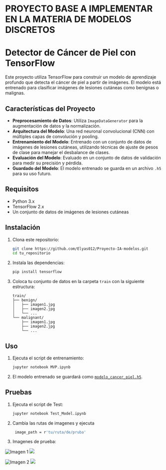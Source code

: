 # PROYECTO BASE A IMPLEMENTAR EN LA MATERIA DE MODELOS DISCRETOS
# Detector de Cáncer de Piel con TensorFlow 

Este proyecto utiliza TensorFlow para construir un modelo de aprendizaje profundo que detecta el cáncer de piel a partir de imágenes. El modelo está entrenado para clasificar imágenes de lesiones cutáneas como benignas o malignas.

## Características del Proyecto

- **Preprocesamiento de Datos**: Utiliza `ImageDataGenerator` para la augmentación de datos y la normalización.
- **Arquitectura del Modelo**: Una red neuronal convolucional (CNN) con múltiples capas de convolución y pooling.
- **Entrenamiento del Modelo**: Entrenado con un conjunto de datos de imágenes de lesiones cutáneas, utilizando técnicas de ajuste de pesos de clase para manejar el desbalance de clases.
- **Evaluación del Modelo**: Evaluado en un conjunto de datos de validación para medir su precisión y pérdida.
- **Guardado del Modelo**: El modelo entrenado se guarda en un archivo `.h5` para su uso futuro.

## Requisitos

- Python 3.x
- TensorFlow 2.x
- Un conjunto de datos de imágenes de lesiones cutáneas

## Instalación

1. Clona este repositorio:
    ```bash
    git clone https://github.com/Elyas012/Proyecto-IA-modelos.git
    cd tu_repositorio
    ```

2. Instala las dependencias:
    ```bash
    pip install tensorflow
    ```

3. Coloca tu conjunto de datos en la carpeta `train` con la siguiente estructura:
    ```
    train/
    ├── benign/
    │   ├── imagen1.jpg
    │   ├── imagen2.jpg
    │   └── ...
    └── malignant/
        ├── imagen1.jpg
        ├── imagen2.jpg
        └── ...
    ```

## Uso

1. Ejecuta el script de entrenamiento:
    ```bash
    jupyter notebook MVP.ipynb
    ```

2. El modelo entrenado se guardará como [`modelo_cancer_piel.h5`](command:_github.copilot.openRelativePath?%5B%7B%22scheme%22%3A%22file%22%2C%22authority%22%3A%22%22%2C%22path%22%3A%22%2Fc%3A%2FUsers%2Ftomif%2FDesktop%2FAI%20Detectora%20de%20Cancer%20de%20Piel%2Fmodelo_cancer_piel.h5%22%2C%22query%22%3A%22%22%2C%22fragment%22%3A%22%22%7D%2C%22755ed039-28e4-498b-88bc-152f29c42a5e%22%5D "c:\Users\tomif\Desktop\AI Detectora de Cancer de Piel\modelo_cancer_piel.h5").


## Pruebas

1. Ejecuta el script de Test:
    ```bash
    jupyter notebook Test_Model.ipynb
    ```
2. Cambia las rutas de imagenes y ejecuta
   ```bash
    image_path = r'tu/ruta/de/pruba'
    ```
3. Imagenes de prueba:

![Imagen 1](https://github.com/TFTomasFernandez/AI-Detected-Cancer/blob/Repositorio/train/Benigno/15.jpg) ![](https://github.com/TFTomasFernandez/AI-Detected-Cancer/blob/Repositorio/Image/Probabilidad%20benigna.png)

![Imagen 2](https://github.com/TFTomasFernandez/AI-Detected-Cancer/blob/Repositorio/train/Maligno/50.jpg) ![](https://github.com/TFTomasFernandez/AI-Detected-Cancer/blob/Repositorio/Image/Probabilidad%20maligna.png)
   

